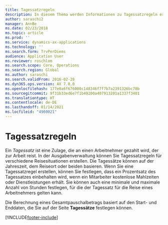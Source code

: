 ```yaml
---
title: Tagessatzregeln
description: In diesem Thema werden Informationen zu Tagessatzregeln erläutert.
author: saraschi2
manager: AnnBe
ms.date: 02/23/2018
ms.topic: article
ms.prod: ''
ms.service: dynamics-ax-applications
ms.technology: ''
ms.search.form: TrvPerDiems
audience: Application User
ms.reviewer: roschlom
ms.search.scope: Core, Operations
ms.search.region: Global
ms.author: saraschi
ms.search.validFrom: 2016-02-28
ms.dyn365.ops.version: AX 7.0.0
ms.openlocfilehash: 177e0a6f676000c148346f7f7b7a2391326bc78b
ms.sourcegitcommit: 9f31b33ed6e7f1b49200a407913201a1337f3401
ms.translationtype: HT
ms.contentlocale: de-DE
ms.lasthandoff: 01/14/2021
ms.locfileid: "4960021"
---
```

# <a name="per-diem-rules"></a>Tagessatzregeln

Ein *Tagessatz* ist eine Zulage, die an einen Arbeitnehmer gezahlt wird, der zur Arbeit reist. In der Ausgabenverwaltung können Sie Tagessatzregeln für verschiedene Reisesituationen erstellen. Die Tagessätze können auf der Jahreszeit, dem Reiseort oder beiden basieren. Wenn Sie eine Tagessatzregel erstellen, können Sie festlegen, dass ein Prozentsatz des Tagessatzes einbehalten wird, wenn ein Mitarbeiter kostenlose Mahlzeiten oder Dienstleistungen erhält. Sie können auch eine minimale und maximale Anzahl von Stunden festlegen, für die der Tagessatz für die Reise eines Arbeitnehmers gelten kann.

Die Berechnung eines Gesamtpauschalbetrags basiert auf den Start- und Enddaten, die Sie auf der Seite **Tagessätze** festlegen können.


[!INCLUDE[footer-include](../includes/footer-banner.md)]